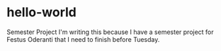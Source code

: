 # hello-world
Semester Project
I'm writing this because I have a semester project for Festus Oderanti that I need to finish before Tuesday.
